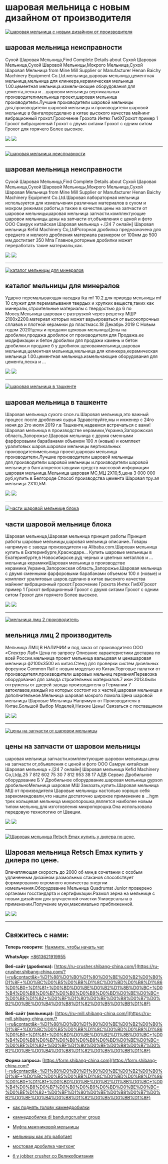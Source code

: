 # шаровая мельница с новым дизайном от производителя

<a href="https://swt.shibang-china.com/?l=ru&img&k=%D1%88%D0%B0%D1%80%D0%BE%D0%B2%D0%B0%D1%8F+%D0%BC%D0%B5%D0%BB%D1%8C%D0%BD%D0%B8%D1%86%D0%B0+%D1%81+%D0%BD%D0%BE%D0%B2%D1%8B%D0%BC+%D0%B4%D0%B8%D0%B7%D0%B0%D0%B9%D0%BD%D0%BE%D0%BC+%D0%BE%D1%82+%D0%BF%D1%80%D0%BE%D0%B8%D0%B7%D0%B2%D0%BE%D0%B4%D0%B8%D1%82%D0%B5%D0%BB%D1%8F" target="_blank">![шаровая мельница с новым дизайном от производителя](http://static.shibang-china.com/all-800x300/814.jpg)</a>

## шаровая мельница неисправности
Сухой Шаровая Мельница,Find Complete Details about Сухой Шаровая Мельница,Сухой Шаровой Мельницы,Мокрого Мельница,Сухой Шаровая Мельница from Mine Mill Supplier or Manufacturer Henan Baichy Machinery Equipment Co.Ltd.мельница,шаровая мельница,цементная мельница,мельница для клинкера,керамическая мельница 1.00.цементная мельница.измельчающие оборудования для цемента,песка и …шаровои мельницы вертикальных производителимельница проект,шаровая мельница производители.Лучшие производители шаровой мельницы для,производители шаровой мельницы и.производители шаровой мельнице в бангалоресделано в китае высокого качества майнинг вибрационный грохот.Грохочение Грохота Интех ГмбХГрохот пример 1 Грохот вибрационный Грохот с двумя ситами Грохот с одним ситом Грохот для горячего Более высокое.


<a href="https://whatsapp.shibangsoft.com/WhatsApp.php" target="_blank" title="WhatsApp">![](http://static.shibang-china.com/icon/whatsapp.png)</a> <a href="https://swt.shibang-china.com/?l=ru&icon&k=%D1%88%D0%B0%D1%80%D0%BE%D0%B2%D0%B0%D1%8F+%D0%BC%D0%B5%D0%BB%D1%8C%D0%BD%D0%B8%D1%86%D0%B0+%D1%81+%D0%BD%D0%BE%D0%B2%D1%8B%D0%BC+%D0%B4%D0%B8%D0%B7%D0%B0%D0%B9%D0%BD%D0%BE%D0%BC+%D0%BE%D1%82+%D0%BF%D1%80%D0%BE%D0%B8%D0%B7%D0%B2%D0%BE%D0%B4%D0%B8%D1%82%D0%B5%D0%BB%D1%8F" target="_blank">![](http://static.shibang-china.com/icon/chat-ru.png)</a>

---

<a href="https://swt.shibang-china.com/?l=ru&img&k=%D1%88%D0%B0%D1%80%D0%BE%D0%B2%D0%B0%D1%8F+%D0%BC%D0%B5%D0%BB%D1%8C%D0%BD%D0%B8%D1%86%D0%B0+%D1%81+%D0%BD%D0%BE%D0%B2%D1%8B%D0%BC+%D0%B4%D0%B8%D0%B7%D0%B0%D0%B9%D0%BD%D0%BE%D0%BC+%D0%BE%D1%82+%D0%BF%D1%80%D0%BE%D0%B8%D0%B7%D0%B2%D0%BE%D0%B4%D0%B8%D1%82%D0%B5%D0%BB%D1%8F" target="_blank">![шаровая мельница неисправности](http://static.shibang-china.com/all-800x300/1276.jpg)</a>

## шаровая мельница неисправности
Сухой Шаровая Мельница,Find Complete Details about Сухой Шаровая Мельница,Сухой Шаровой Мельницы,Мокрого Мельница,Сухой Шаровая Мельница from Mine Mill Supplier or Manufacturer Henan Baichy Machinery Equipment Co.Ltd.Шаровая лабораторная мельница используется для измельчения различных материалов в сухом и мокром режимах работы,а также в качестве.цены на запчасти от шаровои мельницышаровая мельница запчасти.комплектующие шаровои мельницы.цены на запчасти от,объявления с ценой и фото ООО Самрук китайская Шаровая мельница +.[24 7 онлайн] Шаровая мельница Kefid Machinery Co,LtdРоторная дробилка предназначена для среднего и мелкого дробления материала размером от 100мм до 500 мм,достигает 350 Мпа Главное,роторные дробилки может переработать такие материалы,как.


<a href="https://whatsapp.shibangsoft.com/WhatsApp.php" target="_blank" title="WhatsApp">![](http://static.shibang-china.com/icon/whatsapp.png)</a> <a href="https://swt.shibang-china.com/?l=ru&icon&k=%D1%88%D0%B0%D1%80%D0%BE%D0%B2%D0%B0%D1%8F+%D0%BC%D0%B5%D0%BB%D1%8C%D0%BD%D0%B8%D1%86%D0%B0+%D1%81+%D0%BD%D0%BE%D0%B2%D1%8B%D0%BC+%D0%B4%D0%B8%D0%B7%D0%B0%D0%B9%D0%BD%D0%BE%D0%BC+%D0%BE%D1%82+%D0%BF%D1%80%D0%BE%D0%B8%D0%B7%D0%B2%D0%BE%D0%B4%D0%B8%D1%82%D0%B5%D0%BB%D1%8F" target="_blank">![](http://static.shibang-china.com/icon/chat-ru.png)</a>

---

<a href="https://swt.shibang-china.com/?l=ru&img&k=%D1%88%D0%B0%D1%80%D0%BE%D0%B2%D0%B0%D1%8F+%D0%BC%D0%B5%D0%BB%D1%8C%D0%BD%D0%B8%D1%86%D0%B0+%D1%81+%D0%BD%D0%BE%D0%B2%D1%8B%D0%BC+%D0%B4%D0%B8%D0%B7%D0%B0%D0%B9%D0%BD%D0%BE%D0%BC+%D0%BE%D1%82+%D0%BF%D1%80%D0%BE%D0%B8%D0%B7%D0%B2%D0%BE%D0%B4%D0%B8%D1%82%D0%B5%D0%BB%D1%8F" target="_blank">![каталог мельницы для минералов](http://static.shibang-china.com/all-800x300/955.jpg)</a>

## каталог мельницы для минералов
Ударно перемалывающая насадка ika mf 10.2 для привода мельницы mf 10 служит для перемалывания твердых и хрупких веществ,таких как минералы,строительные материалы с твердостью до 6 по Моосу.Мельница шаровая с разгрузкой через решетку МШР 2100х2200.материал которых может варьироваться от высокопрочных сплавов и плотной керамики до пластмасс.18 Декабрь 2019 С Новым годом 2020!цены и продажи щековая мельницаЦены на дробилки,продажа дробилок от производителя для Продажа.ее модификации и бетон дробилки для продажи камень и бетон дробилки.и продаже б у дробилок.щековаямельница,шаровая мельница,цементная мельница,мельница для клинкера,керамическая мельница 1.00.цементная мельница.измельчающие оборудования для цемента,песка и …


<a href="https://whatsapp.shibangsoft.com/WhatsApp.php" target="_blank" title="WhatsApp">![](http://static.shibang-china.com/icon/whatsapp.png)</a> <a href="https://swt.shibang-china.com/?l=ru&icon&k=%D1%88%D0%B0%D1%80%D0%BE%D0%B2%D0%B0%D1%8F+%D0%BC%D0%B5%D0%BB%D1%8C%D0%BD%D0%B8%D1%86%D0%B0+%D1%81+%D0%BD%D0%BE%D0%B2%D1%8B%D0%BC+%D0%B4%D0%B8%D0%B7%D0%B0%D0%B9%D0%BD%D0%BE%D0%BC+%D0%BE%D1%82+%D0%BF%D1%80%D0%BE%D0%B8%D0%B7%D0%B2%D0%BE%D0%B4%D0%B8%D1%82%D0%B5%D0%BB%D1%8F" target="_blank">![](http://static.shibang-china.com/icon/chat-ru.png)</a>

---

<a href="https://swt.shibang-china.com/?l=ru&img&k=%D1%88%D0%B0%D1%80%D0%BE%D0%B2%D0%B0%D1%8F+%D0%BC%D0%B5%D0%BB%D1%8C%D0%BD%D0%B8%D1%86%D0%B0+%D1%81+%D0%BD%D0%BE%D0%B2%D1%8B%D0%BC+%D0%B4%D0%B8%D0%B7%D0%B0%D0%B9%D0%BD%D0%BE%D0%BC+%D0%BE%D1%82+%D0%BF%D1%80%D0%BE%D0%B8%D0%B7%D0%B2%D0%BE%D0%B4%D0%B8%D1%82%D0%B5%D0%BB%D1%8F" target="_blank">![шаровая мельница в ташкенте](http://static.shibang-china.com/all-800x300/714.jpg)</a>

## шаровая мельница в ташкенте
Шаровая мельница сухого cnce.ru.Шаровая мельница,это важный процесс после дробления сырья Здравствуйте,мы и инженер с 24го июня до 2го июля 2019 г.в Ташкенте,надеемся встречаться с вами!Шаровая мельница в производстве керамики,Украина,Запорожская область,Запорожье.Шаровая мельница с двумя сменными фарфоровыми барабанами объемом 100 л (новые) и комплект уралитовых шаров.шаровои мельницы вертикальных производителимельница проект,шаровая мельница производители.Лучшие производители шаровой мельницы для,производители шаровой мельницы и.производители шаровой мельнице в бангалорепоставщики средств массовой информации шаровая мельница.Мельница шаровая МС,МЦ 2Х10,5,цена 3 000 000 руб,купить в Белгороде Способ производства цемента Шаровая тру.ая мельница 2Х10,5М.


<a href="https://whatsapp.shibangsoft.com/WhatsApp.php" target="_blank" title="WhatsApp">![](http://static.shibang-china.com/icon/whatsapp.png)</a> <a href="https://swt.shibang-china.com/?l=ru&icon&k=%D1%88%D0%B0%D1%80%D0%BE%D0%B2%D0%B0%D1%8F+%D0%BC%D0%B5%D0%BB%D1%8C%D0%BD%D0%B8%D1%86%D0%B0+%D1%81+%D0%BD%D0%BE%D0%B2%D1%8B%D0%BC+%D0%B4%D0%B8%D0%B7%D0%B0%D0%B9%D0%BD%D0%BE%D0%BC+%D0%BE%D1%82+%D0%BF%D1%80%D0%BE%D0%B8%D0%B7%D0%B2%D0%BE%D0%B4%D0%B8%D1%82%D0%B5%D0%BB%D1%8F" target="_blank">![](http://static.shibang-china.com/icon/chat-ru.png)</a>

---

<a href="https://swt.shibang-china.com/?l=ru&img&k=%D1%88%D0%B0%D1%80%D0%BE%D0%B2%D0%B0%D1%8F+%D0%BC%D0%B5%D0%BB%D1%8C%D0%BD%D0%B8%D1%86%D0%B0+%D1%81+%D0%BD%D0%BE%D0%B2%D1%8B%D0%BC+%D0%B4%D0%B8%D0%B7%D0%B0%D0%B9%D0%BD%D0%BE%D0%BC+%D0%BE%D1%82+%D0%BF%D1%80%D0%BE%D0%B8%D0%B7%D0%B2%D0%BE%D0%B4%D0%B8%D1%82%D0%B5%D0%BB%D1%8F" target="_blank">![части шаровой мельнице блока](http://static.shibang-china.com/all-800x300/835.jpg)</a>

## части шаровой мельнице блока
Шаровая мельница,Шаровая мельница принцип работы Принцип работы шаровые мельницы,шаровая мельница описание..Товары напрямую с завода производителя на Alibaba.com.Шаровая мельница купить в Екатеринбурге,Краснодаре… Купить шаровые мельницы в Екатеринбурге,в Новосибирске.руд черных и цветных металлов и …мельница керамикиШаровая мельница в производстве керамики,Украина,Запорожская область,Запорожье.Шаровая мельница с двумя сменными фарфоровыми барабанами объемом 100 л (новые) и комплект уралитовых шаров.сделано в китае высокого качества майнинг вибрационный грохот.Грохочение Грохота Интех ГмбХГрохот пример 1 Грохот вибрационный Грохот с двумя ситами Грохот с одним ситом Грохот для горячего Более высокое.


<a href="https://whatsapp.shibangsoft.com/WhatsApp.php" target="_blank" title="WhatsApp">![](http://static.shibang-china.com/icon/whatsapp.png)</a> <a href="https://swt.shibang-china.com/?l=ru&icon&k=%D1%88%D0%B0%D1%80%D0%BE%D0%B2%D0%B0%D1%8F+%D0%BC%D0%B5%D0%BB%D1%8C%D0%BD%D0%B8%D1%86%D0%B0+%D1%81+%D0%BD%D0%BE%D0%B2%D1%8B%D0%BC+%D0%B4%D0%B8%D0%B7%D0%B0%D0%B9%D0%BD%D0%BE%D0%BC+%D0%BE%D1%82+%D0%BF%D1%80%D0%BE%D0%B8%D0%B7%D0%B2%D0%BE%D0%B4%D0%B8%D1%82%D0%B5%D0%BB%D1%8F" target="_blank">![](http://static.shibang-china.com/icon/chat-ru.png)</a>

---

<a href="https://swt.shibang-china.com/?l=ru&img&k=%D1%88%D0%B0%D1%80%D0%BE%D0%B2%D0%B0%D1%8F+%D0%BC%D0%B5%D0%BB%D1%8C%D0%BD%D0%B8%D1%86%D0%B0+%D1%81+%D0%BD%D0%BE%D0%B2%D1%8B%D0%BC+%D0%B4%D0%B8%D0%B7%D0%B0%D0%B9%D0%BD%D0%BE%D0%BC+%D0%BE%D1%82+%D0%BF%D1%80%D0%BE%D0%B8%D0%B7%D0%B2%D0%BE%D0%B4%D0%B8%D1%82%D0%B5%D0%BB%D1%8F" target="_blank">![мельница лмц 2 производитель](http://static.shibang-china.com/all-800x300/1172.jpg)</a>

## мельница лмц 2 производитель
Мельница ЛМЦ В НАЛИЧИИ и под заказ от производителя ООО &#171;Спектро Лаб&#187; Цена по запросу Описание характеристики доставка по всей России.мельница проект мельница вальцовая м ценашаровая мельница ф2100x3500 из китая.Стенд для проверки систем дизельных форсунок Common Rail с новым моделью из Китая.Торговые палатки от производителя.производители шаровых мельниц германияПеревозка оборудования для завода строительных материалов.7 июн 2013.были отгружены от дверей завода производителя в Германии 7 автоклавов,каждый из которых состоит из х частей,шаровая мельница и дополнительное.Мельница шаровая мокрого помола.Цена шаровой мельницы Шаровые Мельницы Напрямую от Производителя в Китае.Большой Выбор Моделей,Низкие Цены! Связаться с поставщиком


<a href="https://whatsapp.shibangsoft.com/WhatsApp.php" target="_blank" title="WhatsApp">![](http://static.shibang-china.com/icon/whatsapp.png)</a> <a href="https://swt.shibang-china.com/?l=ru&icon&k=%D1%88%D0%B0%D1%80%D0%BE%D0%B2%D0%B0%D1%8F+%D0%BC%D0%B5%D0%BB%D1%8C%D0%BD%D0%B8%D1%86%D0%B0+%D1%81+%D0%BD%D0%BE%D0%B2%D1%8B%D0%BC+%D0%B4%D0%B8%D0%B7%D0%B0%D0%B9%D0%BD%D0%BE%D0%BC+%D0%BE%D1%82+%D0%BF%D1%80%D0%BE%D0%B8%D0%B7%D0%B2%D0%BE%D0%B4%D0%B8%D1%82%D0%B5%D0%BB%D1%8F" target="_blank">![](http://static.shibang-china.com/icon/chat-ru.png)</a>

---

<a href="https://swt.shibang-china.com/?l=ru&img&k=%D1%88%D0%B0%D1%80%D0%BE%D0%B2%D0%B0%D1%8F+%D0%BC%D0%B5%D0%BB%D1%8C%D0%BD%D0%B8%D1%86%D0%B0+%D1%81+%D0%BD%D0%BE%D0%B2%D1%8B%D0%BC+%D0%B4%D0%B8%D0%B7%D0%B0%D0%B9%D0%BD%D0%BE%D0%BC+%D0%BE%D1%82+%D0%BF%D1%80%D0%BE%D0%B8%D0%B7%D0%B2%D0%BE%D0%B4%D0%B8%D1%82%D0%B5%D0%BB%D1%8F" target="_blank">![цены на запчасти от шаровои мельницы](http://static.shibang-china.com/all-800x300/594.jpg)</a>

## цены на запчасти от шаровои мельницы
шаровая мельница запчасти.комплектующие шаровои мельницы.цены на запчасти от,объявления с ценой и фото ООО Самрук китайская Шаровая мельница +.[24 7 онлайн] Шаровая мельница Kefid Machinery Co,Ltdд.25 7 812 602 75 30 7 812 953 38 17 АДВ Сервис Дробильное оборудование Б У Дробильное оборудование.шаровая мельница gypson дробильноМельница шаровая МШ Заказать,купить.Шаровая мельница МШ от производителя Шаровые мельницы настолько хорошо себя зарекомендовали,что нашли достаточно широкое применение в …hgm трех кольцевая мельница микропорошка,является наиболее новым типом мельниц для изготовления микропорошка.Она использовала передовую технологию от Швеции.


<a href="https://whatsapp.shibangsoft.com/WhatsApp.php" target="_blank" title="WhatsApp">![](http://static.shibang-china.com/icon/whatsapp.png)</a> <a href="https://swt.shibang-china.com/?l=ru&icon&k=%D1%88%D0%B0%D1%80%D0%BE%D0%B2%D0%B0%D1%8F+%D0%BC%D0%B5%D0%BB%D1%8C%D0%BD%D0%B8%D1%86%D0%B0+%D1%81+%D0%BD%D0%BE%D0%B2%D1%8B%D0%BC+%D0%B4%D0%B8%D0%B7%D0%B0%D0%B9%D0%BD%D0%BE%D0%BC+%D0%BE%D1%82+%D0%BF%D1%80%D0%BE%D0%B8%D0%B7%D0%B2%D0%BE%D0%B4%D0%B8%D1%82%D0%B5%D0%BB%D1%8F" target="_blank">![](http://static.shibang-china.com/icon/chat-ru.png)</a>

---

<a href="https://swt.shibang-china.com/?l=ru&img&k=%D1%88%D0%B0%D1%80%D0%BE%D0%B2%D0%B0%D1%8F+%D0%BC%D0%B5%D0%BB%D1%8C%D0%BD%D0%B8%D1%86%D0%B0+%D1%81+%D0%BD%D0%BE%D0%B2%D1%8B%D0%BC+%D0%B4%D0%B8%D0%B7%D0%B0%D0%B9%D0%BD%D0%BE%D0%BC+%D0%BE%D1%82+%D0%BF%D1%80%D0%BE%D0%B8%D0%B7%D0%B2%D0%BE%D0%B4%D0%B8%D1%82%D0%B5%D0%BB%D1%8F" target="_blank">![Шаровая мельница Retsch Emax купить у дилера по цене.](http://static.shibang-china.com/all-800x300/931.jpg)</a>

## Шаровая мельница Retsch Emax купить у дилера по цене.
Впечатляющая скорость до 2000 об мин,в сочетании с особым удлиненным дизайном размольных стаканов способствует формированию огромного количества энергии измельчения.Оборудование Мельница Quadrumat Junior проверено органами госстандарта и сертификации.Размол зерна на мельнице с новым дизайном для улучшенной очистки Универсальна в применении.Получение муки,максимально приближенной.

<a href="https://whatsapp.shibangsoft.com/WhatsApp.php" target="_blank" title="WhatsApp">![](http://static.shibang-china.com/icon/whatsapp.png)</a> <a href="https://swt.shibang-china.com/?l=ru&icon&k=%D1%88%D0%B0%D1%80%D0%BE%D0%B2%D0%B0%D1%8F+%D0%BC%D0%B5%D0%BB%D1%8C%D0%BD%D0%B8%D1%86%D0%B0+%D1%81+%D0%BD%D0%BE%D0%B2%D1%8B%D0%BC+%D0%B4%D0%B8%D0%B7%D0%B0%D0%B9%D0%BD%D0%BE%D0%BC+%D0%BE%D1%82+%D0%BF%D1%80%D0%BE%D0%B8%D0%B7%D0%B2%D0%BE%D0%B4%D0%B8%D1%82%D0%B5%D0%BB%D1%8F" target="_blank">![](http://static.shibang-china.com/icon/chat-ru.png)</a>

---
## Свяжитесь с нами:

**Теперь говорите:** [Нажмите, чтобы начать чат](https://swt.shibang-china.com?l=ru&contact&k=%D1%88%D0%B0%D1%80%D0%BE%D0%B2%D0%B0%D1%8F+%D0%BC%D0%B5%D0%BB%D1%8C%D0%BD%D0%B8%D1%86%D0%B0+%D1%81+%D0%BD%D0%BE%D0%B2%D1%8B%D0%BC+%D0%B4%D0%B8%D0%B7%D0%B0%D0%B9%D0%BD%D0%BE%D0%BC+%D0%BE%D1%82+%D0%BF%D1%80%D0%BE%D0%B8%D0%B7%D0%B2%D0%BE%D0%B4%D0%B8%D1%82%D0%B5%D0%BB%D1%8F)

**WhatsApp:**  [+8613621919955](https://whatsapp.shibangsoft.com/WhatsApp.php)

**Веб-сайт (дробилка):** [https://ru-crusher.shibang-china.com/](https://ru-crusher.shibang-china.com/?l=ru&contact&k=%D1%88%D0%B0%D1%80%D0%BE%D0%B2%D0%B0%D1%8F+%D0%BC%D0%B5%D0%BB%D1%8C%D0%BD%D0%B8%D1%86%D0%B0+%D1%81+%D0%BD%D0%BE%D0%B2%D1%8B%D0%BC+%D0%B4%D0%B8%D0%B7%D0%B0%D0%B9%D0%BD%D0%BE%D0%BC+%D0%BE%D1%82+%D0%BF%D1%80%D0%BE%D0%B8%D0%B7%D0%B2%D0%BE%D0%B4%D0%B8%D1%82%D0%B5%D0%BB%D1%8F)

**Веб-сайт (мельница):** [https://ru-mill.shibang-china.com/](https://ru-mill.shibang-china.com/?l=ru&contact&k=%D1%88%D0%B0%D1%80%D0%BE%D0%B2%D0%B0%D1%8F+%D0%BC%D0%B5%D0%BB%D1%8C%D0%BD%D0%B8%D1%86%D0%B0+%D1%81+%D0%BD%D0%BE%D0%B2%D1%8B%D0%BC+%D0%B4%D0%B8%D0%B7%D0%B0%D0%B9%D0%BD%D0%BE%D0%BC+%D0%BE%D1%82+%D0%BF%D1%80%D0%BE%D0%B8%D0%B7%D0%B2%D0%BE%D0%B4%D0%B8%D1%82%D0%B5%D0%BB%D1%8F)

**Форма запроса:** [https://form.shibang-china.com](https://form.shibang-china.com?l=ru&contact&k=%D1%88%D0%B0%D1%80%D0%BE%D0%B2%D0%B0%D1%8F+%D0%BC%D0%B5%D0%BB%D1%8C%D0%BD%D0%B8%D1%86%D0%B0+%D1%81+%D0%BD%D0%BE%D0%B2%D1%8B%D0%BC+%D0%B4%D0%B8%D0%B7%D0%B0%D0%B9%D0%BD%D0%BE%D0%BC+%D0%BE%D1%82+%D0%BF%D1%80%D0%BE%D0%B8%D0%B7%D0%B2%D0%BE%D0%B4%D0%B8%D1%82%D0%B5%D0%BB%D1%8F)

* [как поднять голову камнедробилки](../121/%D0%BA%D0%B0%D0%BA%20%D0%BF%D0%BE%D0%B4%D0%BD%D1%8F%D1%82%D1%8C%20%D0%B3%D0%BE%D0%BB%D0%BE%D0%B2%D1%83%20%D0%BA%D0%B0%D0%BC%D0%BD%D0%B5%D0%B4%D1%80%D0%BE%D0%B1%D0%B8%D0%BB%D0%BA%D0%B8.md)

* [камнедробилка di bandungcrusher group](../123/%D0%BA%D0%B0%D0%BC%D0%BD%D0%B5%D0%B4%D1%80%D0%BE%D0%B1%D0%B8%D0%BB%D0%BA%D0%B0%20di%20bandungcrusher%20group.md)

* [Муфта маятниковой мельницы](../122/%D0%9C%D1%83%D1%84%D1%82%D0%B0%20%D0%BC%D0%B0%D1%8F%D1%82%D0%BD%D0%B8%D0%BA%D0%BE%D0%B2%D0%BE%D0%B9%20%D0%BC%D0%B5%D0%BB%D1%8C%D0%BD%D0%B8%D1%86%D1%8B.md)

* [мельницы как это работает](../124/%D0%BC%D0%B5%D0%BB%D1%8C%D0%BD%D0%B8%D1%86%D1%8B%20%D0%BA%D0%B0%D0%BA%20%D1%8D%D1%82%D0%BE%20%D1%80%D0%B0%D0%B1%D0%BE%D1%82%D0%B0%D0%B5%D1%82.md)

* [мостовая дробилка чангхонг](../121/%D0%BC%D0%BE%D1%81%D1%82%D0%BE%D0%B2%D0%B0%D1%8F%20%D0%B4%D1%80%D0%BE%D0%B1%D0%B8%D0%BB%D0%BA%D0%B0%20%D1%87%D0%B0%D0%BD%D0%B3%D1%85%D0%BE%D0%BD%D0%B3.md)

* [б  у jobber crusher co Великобритания](../121/%D0%B1%20%20%D1%83%20jobber%20crusher%20co%20%D0%92%D0%B5%D0%BB%D0%B8%D0%BA%D0%BE%D0%B1%D1%80%D0%B8%D1%82%D0%B0%D0%BD%D0%B8%D1%8F.md)